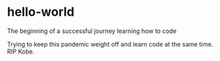 # hello-world
The beginning of a successful journey learning how to code





Trying to keep this pandemic weight off and learn code at the same time. RIP Kobe.
